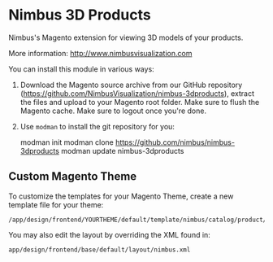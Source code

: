 # Nimbus 3D Products

Nimbus's Magento extension for viewing 3D models of your products.

More information: http://www.nimbusvisualization.com

You can install this module in various ways:

1) Download the Magento source archive from our GitHub repository (https://github.com/NimbusVisualization/nimbus-3dproducts), extract the files and upload to your Magento root folder. Make sure to flush the Magento cache. Make sure to logout once you're done.

2) Use `modman` to install the git repository for you:

    modman init
    modman clone https://github.com/nimbus/nimbus-3dproducts
    modman update nimbus-3dproducts

## Custom Magento Theme

To customize the templates for your Magento Theme, create a new template file for your theme:

	/app/design/frontend/YOURTHEME/default/template/nimbus/catalog/product/view/3dmodel.phtml

You may also edit the layout by overriding the XML found in:

	app/design/frontend/base/default/layout/nimbus.xml